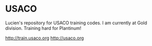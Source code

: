 # USACO
Lucien's repository for USACO training codes.
I am currently at Gold division. Training hard for Plantinum!

http://train.usaco.org
http://usaco.org
